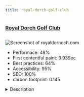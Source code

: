 ```yaml
---
title: royal-dorch-golf-club
---
```


<div style="height: 3rem">
  <a href="http://royaldornoch.com/"><h3>Royal Dorch Golf Club</h3></a>
</div>
<img loading="lazy" src="/images/thumbs/royaldornoch.com.jpg" alt="Screenshot of royaldornoch.com" />
<ul>
  <li>Performace: 48%</li>
  <li>
    First contentful paint:
    3.93Sec
  </li>
  <li>Best practices: 64%</li>
  <li>Accessibility: 95%</li>
  <li>SEO: 100%</li>
  <li>carbon footprint: 0.145</li>
</ul>
<details>
  <summary>Description</summary>
  <p>The website for Royal Dorch Golf Club was created in 2015, as an upgrade from a PmWiki based site.  

Royal Dornoch is one of the oldest golf courses in the world, golf was first played in Dornoch in 1616.  Dornoch, in the North of Scotland, has a long and proud golfing tradition, and we've tried to convey that with the design and layout of the site.The site was build from a design by Melissa Grey in a collaboration with Cheryl Hopkins.

The template features a set of colour variations, chosen on page load, to make for a richer and more varied look and feel.  One most pages the header image is also chosen at random from a selection.

The design is responsive, based on Bootstrap 2.3.

The site also includes a small J2Store based online shop.</p>
</details>

